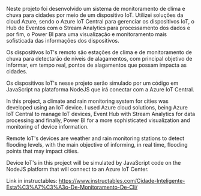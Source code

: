 Neste projeto foi desenvolvido um sistema de monitoramento de clima e chuva para cidades por meio de um dispositivo IoT. Utilizei soluções da cloud Azure, sendo o Azure IoT Central para gerenciar os dispositivos IoT, o Hub de Eventos com o Stream Analytics para processamento dos dados e por fim, o Power BI para uma visualização e monitoramento mais sofisticada das informações dos dispositivos.

Os dispositivos IoT's remoto são estações de clima e de monitoramento de chuva para detectarão de níveis de alagamentos, com principal objetivo de informar, em tempo real, pontos de alagamentos que possam impacta as cidades.

Os dispositivos IoT's nesse projeto serão simulado por um código em JavaScript na plataforma NodeJS que irá conectar com a Azure IoT Central.




In this project, a climate and rain monitoring system for cities was developed using an IoT device. I used Azure cloud solutions, being Azure IoT Central to manage IoT devices, Event Hub with Stream Analytics for data processing and finally, Power BI for a more sophisticated visualization and monitoring of device information.

Remote IoT's devices are weather and rain monitoring stations to detect flooding levels, with the main objective of informing, in real time, flooding points that may impact cities.

Device IoT's in this project will be simulated by JavaScript code on the NodeJS platform that will connect to an Azure IoT Center.

Link in instructables: https://www.instructables.com/Cidade-Inteligente-Esta%C3%A7%C3%A3o-De-Monitoramento-De-Cli/
